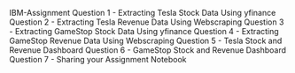  IBM-Assignment
Question 1 - Extracting Tesla Stock Data Using yfinance 
Question 2 - Extracting Tesla Revenue Data Using Webscraping
Question 3 - Extracting GameStop Stock Data Using yfinance 
Question 4 - Extracting GameStop Revenue Data Using Webscraping 
Question 5 - Tesla Stock and Revenue Dashboard 
Question 6 - GameStop Stock and Revenue Dashboard
Question 7 - Sharing your Assignment Notebook 

